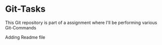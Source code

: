 # Git-Tasks
This Git repository is part of a assignment where I'll be performing various Git-Commands

Adding Readme file
